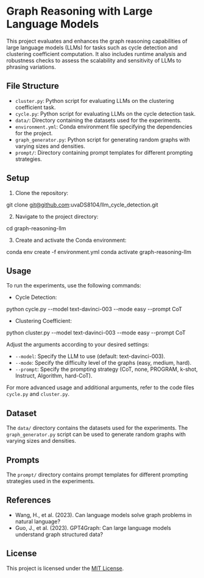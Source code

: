 # Graph Reasoning with Large Language Models

This project evaluates and enhances the graph reasoning capabilities of large language models (LLMs) for tasks such as cycle detection and clustering coefficient computation. It also includes runtime analysis and robustness checks to assess the scalability and sensitivity of LLMs to phrasing variations.

## File Structure

- `cluster.py`: Python script for evaluating LLMs on the clustering coefficient task.
- `cycle.py`: Python script for evaluating LLMs on the cycle detection task.
- `data/`: Directory containing the datasets used for the experiments.
- `environment.yml`: Conda environment file specifying the dependencies for the project.
- `graph_generator.py`: Python script for generating random graphs with varying sizes and densities.
- `prompt/`: Directory containing prompt templates for different prompting strategies.

## Setup

1. Clone the repository:

git clone git@github.com:uvaDS8104/llm_cycle_detection.git

2. Navigate to the project directory:

cd graph-reasoning-llm

3. Create and activate the Conda environment:

conda env create -f environment.yml
conda activate graph-reasoning-llm

## Usage

To run the experiments, use the following commands:

- Cycle Detection:

python cycle.py --model text-davinci-003 --mode easy --prompt CoT

- Clustering Coefficient:

python cluster.py --model text-davinci-003 --mode easy --prompt CoT

Adjust the arguments according to your desired settings:
- `--model`: Specify the LLM to use (default: text-davinci-003).
- `--mode`: Specify the difficulty level of the graphs (easy, medium, hard).
- `--prompt`: Specify the prompting strategy (CoT, none, PROGRAM, k-shot, Instruct, Algorithm, hard-CoT).

For more advanced usage and additional arguments, refer to the code files `cycle.py` and `cluster.py`.

## Dataset

The `data/` directory contains the datasets used for the experiments. The `graph_generator.py` script can be used to generate random graphs with varying sizes and densities.

## Prompts

The `prompt/` directory contains prompt templates for different prompting strategies used in the experiments.

## References

- Wang, H., et al. (2023). Can language models solve graph problems in natural language?
- Guo, J., et al. (2023). GPT4Graph: Can large language models understand graph structured data?

## License

This project is licensed under the [MIT License](LICENSE).








